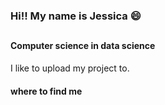 ### Hi!! My name is Jessica 😄
##

#### Computer science in data science


 
I like to upload my project to.


#### where to find me


